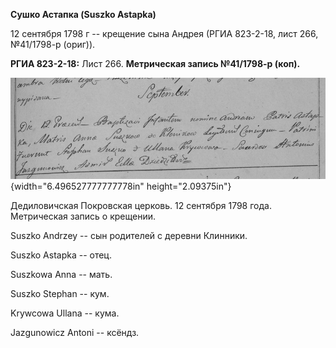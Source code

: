 **Сушко Астапка (Suszko Astapka)**

12 сентября 1798 г -- крещение сына Андрея (РГИА 823-2-18, лист 266,
№41/1798-р (ориг)).

**РГИА 823-2-18:** Лист 266. **Метрическая запись №41/1798-р (коп).**

![](./media/24852e66b5471c723f84d1b9a5ceb9099ec5c1a0.png){width="6.496527777777778in"
height="2.09375in"}

Дедиловичская Покровская церковь. 12 сентября 1798 года. Метрическая
запись о крещении.

Suszko Andrzey -- сын родителей с деревни Клинники.

Suszko Astapka -- отец.

Suszkowa Anna -- мать.

Suszko Stephan -- кум.

Krywcowa Ullana -- кума.

Jazgunowicz Antoni -- ксёндз.
